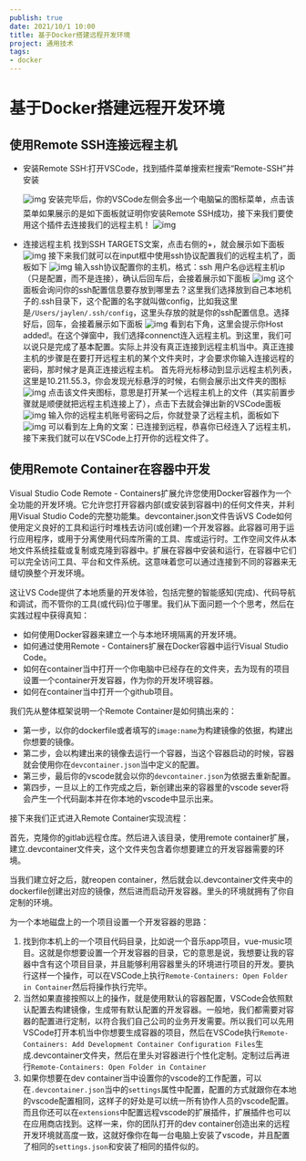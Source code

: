 ```yaml
---
publish: true
date: 2021/10/1 10:00
title: 基于Docker搭建远程开发环境
project: 通用技术
tags:
- docker
---
```


# 基于Docker搭建远程开发环境

## 使用Remote SSH连接远程主机

- 安装Remote SSH:打开VSCode，找到插件菜单搜索栏搜索“Remote-SSH”并安装

  ![img](/tech/docker/remote-ssh1.png)
  安装完毕后，你的VSCode左侧会多出一个电脑💻的图标菜单，点击该菜单如果展示的是如下面板就证明你安装Remote SSH成功，接下来我们要使用这个插件去连接我们的远程主机！
  ![img](/tech/docker/remote-ssh2.png)
- 连接远程主机
  找到SSH TARGETS文案，点击右侧的+，就会展示如下面板
  ![img](/tech/docker/remote-ssh3.png)
  接下来我们就可以在input框中使用ssh协议配置我们的远程主机了，面板如下
  ![img](/tech/docker/remote-ssh4.png)
  输入ssh协议配置你的主机，格式：ssh 用户名@远程主机ip（只是配置，而不是连接），确认后回车后，会接着展示如下面板
  ![img](/tech/docker/remote-ssh5.png)
  这个面板会询问你的ssh配置信息要存放到哪里去？这里我们选择放到自己本地机子的.ssh目录下，这个配置的名字就叫做config，比如我这里是`/Users/jaylen/.ssh/config`，这里头存放的就是你的ssh配置信息。选择好后，回车，会接着展示如下面板
  ![img](/tech/docker/remote-ssh6.png)
  看到右下角，这里会提示你Host added!。在这个弹窗中，我们选择connenct连入远程主机。到这里，我们可以说只是完成了基本配置。实际上并没有真正连接到远程主机当中。真正连接主机的步骤是在要打开远程主机的某个文件夹时，才会要求你输入连接远程的密码，那时候才是真正连接远程主机。
  首先将光标移动到显示远程主机列表，这里是10.211.55.3，你会发现光标悬浮的时候，右侧会展示出文件夹的图标
  ![img](/tech/docker/remote-ssh7.png)
  点击该文件夹图标，意思是打开某一个远程主机上的文件（其实前置步骤就是顺便就把远程主机连接上了），点击下去就会弹出新的VSCode面板
  ![img](/tech/docker/remote-ssh8.png)
  输入你的远程主机账号密码之后，你就登录了远程主机，面板如下
  ![img](/tech/docker/remote-ssh9.png)
  可以看到左上角的文案：已连接到远程，恭喜你已经连入了远程主机，接下来我们就可以在VSCode上打开你的远程文件了。

## 使用Remote Container在容器中开发

Visual Studio Code Remote - Containers扩展允许您使用Docker容器作为一个全功能的开发环境。它允许您打开容器内部(或安装到容器中)的任何文件夹，并利用Visual Studio Code的完整功能集。devcontainer.json文件告诉VS Code如何使用定义良好的工具和运行时堆栈去访问(或创建)一个开发容器。此容器可用于运行应用程序，或用于分离使用代码库所需的工具、库或运行时。工作空间文件从本地文件系统挂载或复制或克隆到容器中。扩展在容器中安装和运行，在容器中它们可以完全访问工具、平台和文件系统。这意味着您可以通过连接到不同的容器来无缝切换整个开发环境。

这让VS Code提供了本地质量的开发体验，包括完整的智能感知(完成)、代码导航和调试，而不管你的工具(或代码)位于哪里。我们从下面问题一个个思考，然后在实践过程中获得真知：

- 如何使用Docker容器来建立一个与本地环境隔离的开发环境。
- 如何通过使用Remote - Containers扩展在Docker容器中运行Visual Studio Code。
- 如何在container当中打开一个你电脑中已经存在的文件夹，去为现有的项目设置一个container开发容器，作为你的开发环境容器。
- 如何在container当中打开一个github项目。

我们先从整体框架说明一个Remote Container是如何搞出来的：

- 第一步，以你的dockerfile或者填写的`image:name`为构建镜像的依据，构建出你想要的镜像。
- 第二步，会以构建出来的镜像去运行一个容器，当这个容器启动的时候，容器就会使用你在`devcontainer.json`当中定义的配置。
- 第三步，最后你的vscode就会以你的`devcontainer.json`为依据去重新配置。
- 第四步，一旦以上的工作完成之后，新创建出来的容器里的vscode sever将会产生一个代码副本并在你本地的vscode中显示出来。

接下来我们正式进入Remote Container实现流程：

首先，克隆你的gitlab远程仓库。然后进入该目录，使用remote container扩展，建立.devcontainer文件夹，这个文件夹包含着你想要建立的开发容器需要的环境。

当我们建立好之后，就reopen container，然后就会以.devcontainer文件夹中的dockerfile创建出对应的镜像，然后进而启动开发容器。里头的环境就拥有了你自定制的环境。

为一个本地磁盘上的一个项目设置一个开发容器的思路：

1. 找到你本机上的一个项目代码目录，比如说一个音乐app项目，vue-music项目。这就是你想要设置一个开发容器的目录，它的意思是说，我想要让我的容器中含有这个项目目录，并且能够利用容器里头的环境进行项目的开发。要执行这样一个操作，可以在VSCode上执行`Remote-Containers: Open Folder in Container`然后将操作执行完毕。
2. 当然如果直接按照以上的操作，就是使用默认的容器配置，VSCode会依照默认配置去构建镜像，生成带有默认配置的开发容器。一般地，我们都需要对容器的配置进行定制，以符合我们自己公司的业务开发需要。所以我们可以先用VSCode打开本机当中你想要生成容器的项目，然后在VSCode执行`Remote-Containers: Add Development Container Configuration Files`生成.devcontainer文件夹，然后在里头对容器进行个性化定制。定制过后再进行`Remote-Containers: Open Folder in Container`
3. 如果你想要在dev container当中设置你的vscode的工作配置，可以在`.devcontainer.json`当中的`settings`属性中配置，配置的方式就跟你在本地的vscode配置相同，这样子的好处是可以统一所有协作人员的vscode配置。而且你还可以在`extensions`中配置远程vscode的扩展插件，扩展插件也可以在应用商店找到。这样一来，你的团队打开的dev container创造出来的远程开发环境就高度一致，这就好像你在每一台电脑上安装了vscode，并且配置了相同的`settings.json`和安装了相同的插件似的。
